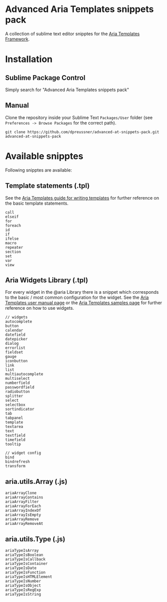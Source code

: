 # Advanced Aria Templates snippets pack

A collection of sublime text editor snipptes for the [Aria Templates Framework](http://ariatemplates.com).

# Installation

## Sublime Package Control

Simply search for "Advanced Aria Templates snippets pack"

## Manual

Clone the repository inside your Sublime Text `Packages/User` folder (see `Preferences -> Browse Packages` for the correct path).

    git clone https://github.com/dpreussner/advanced-at-snippets-pack.git advanced-at-snippets-pack

# Available snipptes

Following snipptes are available:

## Template statements (.tpl)

See the [Aria Templates guide for writing templates](http://ariatemplates.com/usermanual/latest/writing_templates) for further reference on the basic template statements.

    call
    elseif
    for
    foreach
    id
    if
    ifelse
    macro
    repeater
    section
    set
    var
    view

## Aria Widgets Library (.tpl)

For every widget in the @aria Library there is a snippet which corresponds to the basic / most common configuration for the widget. See the [Aria Templates user manual page](http://ariatemplates.com/usermanual/latest/) or the [Aria Templates samples page](http://ariatemplates.com/samples/) for further reference on how to use widgets.

    // widgets
    autocomplete
    button
    calendar
    datefield
    datepicker
    dialog
    errorlist
    fieldset
    gauge
    iconbutton
    link
    list
    multiautocomplete
    multiselect
    numberfield
    passwordfield
    radiobutton
    splitter
    select
    selectbox
    sortindicator
    tab
    tabpanel
    template
    textarea
    text
    textfield
    timefield
    tooltip

    // widget config
    bind
    bindrefresh
    transform

## aria.utils.Array (.js)

    ariaArrayClone
    ariaArrayContains
    ariaArrayFilter
    ariaArrayForEach
    ariaArrayIndexOf
    ariaArrayIsEmpty
    ariaArrayRemove
    ariaArrayRemoveAt

## aria.utils.Type (.js)

    ariaTypeIsArray
    ariaTypeIsBoolean
    ariaTypeIsCallback
    ariaTypeIsContainer
    ariaTypeIsDate
    ariaTypeIsFunction
    ariaTypeIsHTMLElement
    ariaTypeIsNumber
    ariaTypeIsObject
    ariaTypeIsRegExp
    ariaTypeIsString